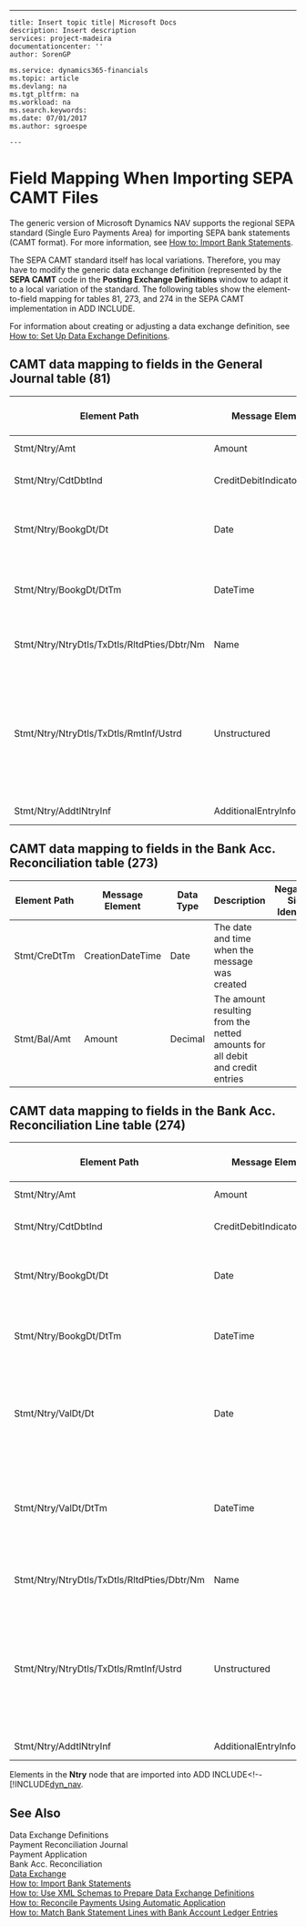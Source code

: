 ---
    title: Insert topic title| Microsoft Docs
    description: Insert description
    services: project-madeira
    documentationcenter: ''
    author: SorenGP

    ms.service: dynamics365-financials
    ms.topic: article
    ms.devlang: na
    ms.tgt_pltfrm: na
    ms.workload: na
    ms.search.keywords:
    ms.date: 07/01/2017
    ms.author: sgroespe

    ---
# Field Mapping When Importing SEPA CAMT Files
The generic version of Microsoft Dynamics NAV supports the regional SEPA standard \(Single Euro Payments Area\) for importing SEPA bank statements \(CAMT format\). For more information, see [How to: Import Bank Statements](../FullExperience/how-to-import-bank-statements.md).  
  
 The SEPA CAMT standard itself has local variations. Therefore, you may have to modify the generic data exchange definition \(represented by the **SEPA CAMT** code in the **Posting Exchange Definitions** window to adapt it to a local variation of the standard. The following tables show the element-to-field mapping for tables 81, 273, and 274 in the SEPA CAMT implementation in ADD INCLUDE<!--[!INCLUDE[dyn_nav](../../includes/dyn_nav_md.md)]-->.  
  
 For information about creating or adjusting a data exchange definition, see [How to: Set Up Data Exchange Definitions](../FullExperience/how-to-set-up-data-exchange-definitions.md).  
  
## CAMT data mapping to fields in the General Journal table \(81\)  
  
|Element Path|Message Element|Data Type|Description|Negative-Sign Identifier|Field No.|Field Name|  
|------------------|---------------------|---------------|-----------------|-------------------------------|---------------|----------------|  
|Stmt\/Ntry\/Amt|Amount|Decimal|The amount of money in the cash entry||13|Amount|  
|Stmt\/Ntry\/CdtDbtInd|CreditDebitIndicator|Text|Indicates whether the entry is a credit or a debit entry|DBIT|13|Amount|  
|Stmt\/Ntry\/BookgDt\/Dt|Date|Date|The date when an entry is posted to an account on the account servicer's books||5|Posting Date|  
|Stmt\/Ntry\/BookgDt\/DtTm|DateTime|DateTime|The date and time when an entry is posted to an account on the account servicer's books||5|Posting Date|  
|Stmt\/Ntry\/NtryDtls\/TxDtls\/RltdPties\/Dbtr\/Nm|Name|Text|The name of the party that owes an amount of money to the \(ultimate\) creditor||1221|Payer Information|  
|Stmt\/Ntry\/NtryDtls\/TxDtls\/RmtInf\/Ustrd|Unstructured|Text|Information supplied to enable the matching\/reconciliation of an entry with the items that the payment is intended to settle, such as commercial invoices in an accounts-receivable system, in an unstructured form||8|Description|  
|Stmt\/Ntry\/AddtlNtryInf|AdditionalEntryInformation|Text|Additional information about the entry||1222|Transaction Information|  
  
## CAMT data mapping to fields in the Bank Acc. Reconciliation table \(273\)  
  
|Element Path|Message Element|Data Type|Description|Negative-Sign Identifier|Field No.|Field Name|  
|------------------|---------------------|---------------|-----------------|-------------------------------|---------------|----------------|  
|Stmt\/CreDtTm|CreationDateTime|Date|The date and time when the message was created||3|Statement Date|  
|Stmt\/Bal\/Amt|Amount|Decimal|The amount resulting from the netted amounts for all debit and credit entries||4|Statement Ending Balance|  
  
## CAMT data mapping to fields in the Bank Acc. Reconciliation Line table \(274\)  
  
|Element Path|Message Element|Data Type|Description|Negative-Sign Identifier|Field No.|Field Name|  
|------------------|---------------------|---------------|-----------------|-------------------------------|---------------|----------------|  
|Stmt\/Ntry\/Amt|Amount|Decimal|The amount of money in the cash entry||7|Statement Amount|  
|Stmt\/Ntry\/CdtDbtInd|CreditDebitIndicator|Text|Indicates whether the entry is a credit or a debit entry|DBIT|7|Statement Amount|  
|Stmt\/Ntry\/BookgDt\/Dt|Date|Date|The date when an entry is posted to an account on the account servicer's books||5|Transaction Date|  
|Stmt\/Ntry\/BookgDt\/DtTm|DateTime|DateTime|The date and time when an entry is posted to an account on the account servicer's books||5|Transaction Date|  
|Stmt\/Ntry\/ValDt\/Dt|Date|Date|The date when assets become available to the account owner in case of a credit entry, or cease to be available to the account owner in case of a debit entry||12|Value Date|  
|Stmt\/Ntry\/ValDt\/DtTm|DateTime|DateTime|The date and time when assets become available to the account owner in case of a credit entry, or cease to be available to the account owner in case of a debit entry||12|Value Date|  
|Stmt\/Ntry\/NtryDtls\/TxDtls\/RltdPties\/Dbtr\/Nm|Name|Text|The name of the party that owes an amount of money to the \(ultimate\) creditor||15|Payer Information|  
|Stmt\/Ntry\/NtryDtls\/TxDtls\/RmtInf\/Ustrd|Unstructured|Text|Information supplied to enable the matching\/reconciliation of an entry with the items that the payment is intended to settle, such as commercial invoices in an accounts-receivable system, in an unstructured form||6|Description|  
|Stmt\/Ntry\/AddtlNtryInf|AdditionalEntryInformation|Text|Additional information about the entry||16|Transaction Information|  
  
 Elements in the **Ntry** node that are imported into ADD INCLUDE<!--[!INCLUDE[dyn_nav](../../includes/reconcile-payments-automatically.md).  
  
## See Also  
 Data Exchange Definitions   
 Payment Reconciliation Journal   
 Payment Application   
 Bank Acc. Reconciliation   
 [Data Exchange](../FullExperience/data-exchange.md)   
 [How to: Import Bank Statements](../FullExperience/how-to-import-bank-statements.md)   
 [How to: Use XML Schemas to Prepare Data Exchange Definitions](../FullExperience/how-to-use-xml-schemas-to-prepare-data-exchange-definitions.md)   
 [How to: Reconcile Payments Using Automatic Application](../FullExperience/how-to-reconcile-payments-using-automatic-application.md)   
 [How to: Match Bank Statement Lines with Bank Account Ledger Entries](../FullExperience/how-to-match-bank-statement-lines-with-bank-account-ledger-entries.md)